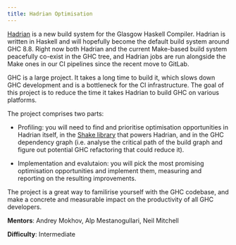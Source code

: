 ```yaml
---
title: Hadrian Optimisation
---
```


[Hadrian](https://gitlab.haskell.org/ghc/ghc/blob/master/hadrian/README.md) is a new build
system for the Glasgow Haskell Compiler. Hadrian is written in Haskell and will hopefully
become the default build system around GHC 8.8. Right now both Hadrian and the current 
Make-based build system peacefully co-exist in the GHC tree, and Hadrian jobs are run
alongside the Make ones in our CI pipelines since the recent move to GitLab.

GHC is a large project. It takes a long time to build it, which slows down GHC development
and is a bottleneck for the CI infrastructure. The goal of this project is to reduce the
time it takes Hadrian to build GHC on various platforms.

The project comprises two parts:

* Profiling: you will need to find and prioritise optimisation opportunities in Hadrian
  itself, in the [Shake library](http://hackage.haskell.org/package/shake) that powers
  Hadrian, and in the GHC dependency graph (i.e. analyse the critical path of the build
  graph and figure out potential GHC refactoring that could reduce it).
  
* Implementation and evalutaion: you will pick the most promising optimisation opportunities
  and implement them, measuring and reporting on the resulting improvements.

The project is a great way to familirise yourself with the GHC codebase, and make a 
concrete and measurable impact on the productivity of all GHC developers.

**Mentors**: Andrey Mokhov, Alp Mestanogullari, Neil Mitchell

**Difficulty**: Intermediate
